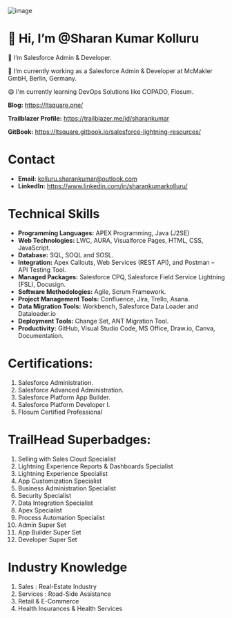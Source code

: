 ![image](https://user-images.githubusercontent.com/88401843/153305697-6690f566-0d50-4b3d-93bf-d4cef297b059.png)
 # 👋 Hi, I’m @Sharan Kumar Kolluru

👀 I’m Salesforce Admin & Developer.

🌱 I’m currently working as a Salesforce Admin & Developer at McMakler GmbH, Berlin, Germany.

😄 I'm currently learning DevOps Solutions like COPADO, Flosum.

**Blog:** https://ltsquare.one/

**Trailblazer Profile:** https://trailblazer.me/id/sharankumar

**GitBook:** https://ltsquare.gitbook.io/salesforce-lightning-resources/

# Contact
- **Email:** kolluru.sharankumar@outlook.com
- **LinkedIn:** https://www.linkedin.com/in/sharankumarkolluru/

# Technical Skills
- **Programming Languages:** APEX Programming, Java (J2SE)
- **Web Technologies:** LWC, AURA, Visualforce Pages, HTML, CSS, JavaScript.
- **Database:** SQL, SOQL and SOSL.
- **Integration:** Apex Callouts, Web Services (REST API), and Postman – API Testing Tool.
- **Managed Packages:** Salesforce CPQ, Salesforce Field Service Lightning (FSL), Docusign.
- **Software Methodologies:** Agile, Scrum Framework.
- **Project Management Tools:** Confluence, Jira, Trello, Asana.
- **Data Migration Tools:** Workbench, Salesforce Data Loader and Dataloader.io
- **Deployment Tools:** Change Set, ANT Migration Tool.
- **Productivity:** GitHub, Visual Studio Code, MS Office, Draw.io, Canva, Documentation.

# Certifications:
1. Salesforce Administration.
2. Salesforce Advanced Administration.
3. Salesforce Platform App Builder.
4. Salesforce Platform Developer I.
5. Flosum Certified Professional

# TrailHead Superbadges:
1. Selling with Sales Cloud Specialist
2. Lightning Experience Reports & Dashboards Specialist
3. Lightning Experience Specialist
4. App Customization Specialist
5. Business Administration Specialist
6. Security Specialist
7. Data Integration Specialist
8. Apex Specialist
9. Process Automation Specialist
10. Admin Super Set
11. App Builder Super Set
12. Developer Super Set

# Industry Knowledge
1. Sales : Real-Estate Industry
2. Services : Road-Side Assistance
3. Retail & E-Commerce
4. Health Insurances & Health Services

